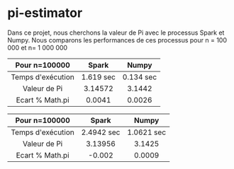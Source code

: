 # pi-estimator
Dans ce projet, nous cherchons la valeur de Pi avec le processus Spark et Numpy. 
Nous comparons les performances de ces processus pour n = 100 000 et n= 1 000 000


 Pour n=100000       | Spark                 |        Numpy       |
| :-----------------: |:-------------------: | :-----------------:|
| Temps d'exécution  | 1.619 sec      | 0.134 sec    |
| Valeur de Pi       | 3.14572               | 3.1442            |
| Ecart % Math.pi    | 0.0041             | 0.0026         |

 Pour n=100000       | Spark                 |        Numpy       |
| :-----------------: |:-------------------: | :-----------------:|
| Temps d'exécution  | 2.4942  sec       |1.0621 sec    |
| Valeur de Pi       | 3.13956              | 3.1425           |
| Ecart % Math.pi    | -0.002            | 0.0009         |



